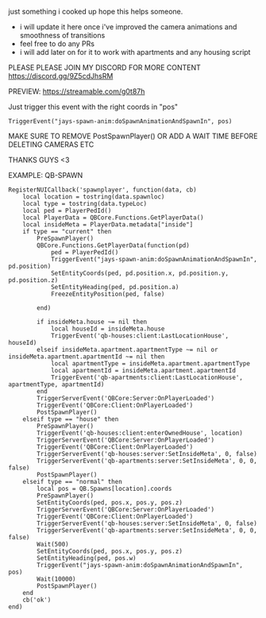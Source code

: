 just something i cooked up
hope this helps someone. 

- i will update it here once i've improved the camera animations and smoothness of transitions
- feel free to do any PRs
- i will add later on for it to work with apartments and any housing script

PLEASE PLEASE JOIN MY DISCORD FOR MORE CONTENT
https://discord.gg/9Z5cdJhsRM

PREVIEW: https://streamable.com/g0t87h


Just trigger this event with the right coords in "pos"

```TriggerEvent("jays-spawn-anim:doSpawnAnimationAndSpawnIn", pos)```

MAKE SURE TO REMOVE PostSpawnPlayer() OR ADD A WAIT TIME BEFORE DELETING CAMERAS ETC

THANKS GUYS <3

EXAMPLE: QB-SPAWN 
```
RegisterNUICallback('spawnplayer', function(data, cb)
    local location = tostring(data.spawnloc)
    local type = tostring(data.typeLoc)
    local ped = PlayerPedId()
    local PlayerData = QBCore.Functions.GetPlayerData()
    local insideMeta = PlayerData.metadata["inside"]
    if type == "current" then
        PreSpawnPlayer()
        QBCore.Functions.GetPlayerData(function(pd)
            ped = PlayerPedId()
            TriggerEvent("jays-spawn-anim:doSpawnAnimationAndSpawnIn", pd.position)
            SetEntityCoords(ped, pd.position.x, pd.position.y, pd.position.z)
            SetEntityHeading(ped, pd.position.a)
            FreezeEntityPosition(ped, false)

        end)

        if insideMeta.house ~= nil then
            local houseId = insideMeta.house
            TriggerEvent('qb-houses:client:LastLocationHouse', houseId)
        elseif insideMeta.apartment.apartmentType ~= nil or insideMeta.apartment.apartmentId ~= nil then
            local apartmentType = insideMeta.apartment.apartmentType
            local apartmentId = insideMeta.apartment.apartmentId
            TriggerEvent('qb-apartments:client:LastLocationHouse', apartmentType, apartmentId)
        end
        TriggerServerEvent('QBCore:Server:OnPlayerLoaded')
        TriggerEvent('QBCore:Client:OnPlayerLoaded')
        PostSpawnPlayer()
    elseif type == "house" then
        PreSpawnPlayer()
        TriggerEvent('qb-houses:client:enterOwnedHouse', location)
        TriggerServerEvent('QBCore:Server:OnPlayerLoaded')
        TriggerEvent('QBCore:Client:OnPlayerLoaded')
        TriggerServerEvent('qb-houses:server:SetInsideMeta', 0, false)
        TriggerServerEvent('qb-apartments:server:SetInsideMeta', 0, 0, false)
        PostSpawnPlayer()
    elseif type == "normal" then
        local pos = QB.Spawns[location].coords
        PreSpawnPlayer()
        SetEntityCoords(ped, pos.x, pos.y, pos.z)
        TriggerServerEvent('QBCore:Server:OnPlayerLoaded')
        TriggerEvent('QBCore:Client:OnPlayerLoaded')
        TriggerServerEvent('qb-houses:server:SetInsideMeta', 0, false)
        TriggerServerEvent('qb-apartments:server:SetInsideMeta', 0, 0, false)
        Wait(500)
        SetEntityCoords(ped, pos.x, pos.y, pos.z)
        SetEntityHeading(ped, pos.w)
        TriggerEvent("jays-spawn-anim:doSpawnAnimationAndSpawnIn", pos)
        Wait(10000)
        PostSpawnPlayer()
    end
    cb('ok')
end)
